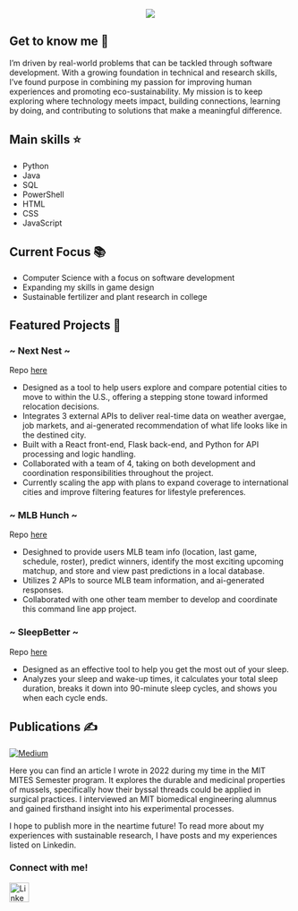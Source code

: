 <p align='center'>
    <img src="https://capsule-render.vercel.app/api?type=waving&color=497be6&height=300&section=header&text=Hello%20there,%20I'm%20Shajnin%20Howlader&fontSize=40&animation=fadeIn&fontAlignY=38&desc=Software%20Developer%20and%20CS%20major%20at%20Muhlenberg%20College&descAlignY=51&descAlign=62"/>
</p>

## Get to know me 🚀
I’m driven by real-world problems that can be tackled through software development. With a growing foundation in technical and research skills, I’ve found purpose in combining my passion for improving human experiences and promoting eco-sustainability. My mission is to keep exploring where technology meets impact, building connections, learning by doing, and contributing to solutions that make a meaningful difference.

## Main skills ⭐
- Python
- Java
- SQL
- PowerShell
- HTML
- CSS
- JavaScript

## Current Focus 📚
- Computer Science with a focus on software development
- Expanding my skills in game design
- Sustainable fertilizer and plant research in college

## Featured Projects 🔎
### ~ Next Nest ~
Repo [here](https://github.com/Shajninh/NextNest)

- Designed as a tool to help users explore and compare potential cities to move to within the U.S., offering a stepping stone toward informed relocation decisions.
- Integrates 3 external APIs to deliver real-time data on weather avergae, job markets, and ai-generated recommendation of what life looks like in the destined city.
- Built with a React front-end, Flask back-end, and Python for API processing and logic handling.
- Collaborated with a team of 4, taking on both development and coordination responsibilities throughout the project.
- Currently scaling the app with plans to expand coverage to international cities and improve filtering features for lifestyle preferences.

### ~ MLB Hunch ~
Repo [here](https://github.com/Shajninh/MLB-Hunch)

- Desighned to provide users MLB team info (location, last game, schedule, roster), predict winners, identify the most exciting upcoming matchup, and store and view past predictions in a local database.
- Utilizes 2 APIs to source MLB team information, and ai-generated responses.
- Collaborated with one other team member to develop and coordinate this command line app project.

### ~ SleepBetter ~
Repo [here](https://github.com/Shajninh/SleepBetterApp)

- Designed as an effective tool to help you get the most out of your sleep.
- Analyzes your sleep and wake-up times, it calculates your total sleep duration, breaks it down into 90-minute sleep cycles, and shows you when each cycle ends.

## Publications ✍️
<div>
  <a href="https://medium.com/@shajninhowlader">
    <img src="https://img.shields.io/badge/Medium-12100E?style=for-the-badge&logo=medium&logoColor=white" target="_blank" alt="Medium">
  </a>
</div>

Here you can find an article I wrote in 2022 during my time in the MIT MITES Semester program. It explores the durable and medicinal properties of mussels, specifically how their byssal threads could be applied in surgical practices. I interviewed an MIT biomedical engineering alumnus and gained firsthand insight into his experimental processes.

I hope to publish more in the neartime future! To read more about my experiences with sustainable research, I have posts and my experiences listed on Linkedin.

### Connect with me!
<div>
    <a href="https://www.linkedin.com/in/shajnin-howlader-bb6977249/">
        <img src="https://github.com/user-attachments/assets/880aaea6-79b9-4058-b9b4-342391ca04ea" alt="LinkedIn" width="35" height="35"/>
    </a>
</div>
